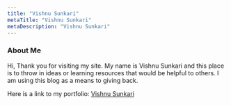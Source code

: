 ```yaml
---
title: "Vishnu Sunkari"
metaTitle: "Vishnu Sunkari"
metaDescription: "Vishnu Sunkari"
---
```


### About Me

Hi, Thank you for visiting my site.  My name is Vishnu Sunkari and this place is to throw in ideas or learning resources
 that would be helpful to others. I am using this blog as a means to giving back.

Here is a link to my portfolio: [Vishnu Sunkari](http://vishnusunkari.com)

